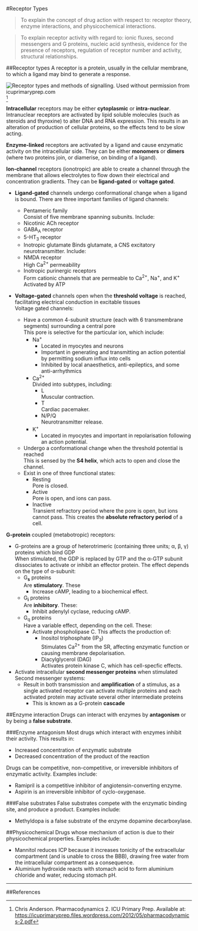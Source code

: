 #Receptor Types
>To explain the concept of drug action with respect to: receptor theory, enzyme interactions, and physicochemical interactions.

<!--></-->
>To explain receptor activity with regard to: ionic fluxes, second messengers and G proteins, nucleic acid synthesis, evidence for the presence of receptors, regulation of receptor number and activity, structural relationships.

##Receptor types
A receptor is a protein, usually in the cellular membrane, to which a ligand may bind to generate a response.

![Receptor types and methods of signalling. Used without permission from icuprimaryprep.com](http://i.imgur.com/2eIedIv.png)[^1]

**Intracellular** receptors may be either **cytoplasmic** or **intra-nuclear**. Intranuclear receptors are activated by lipid soluble molecules (such as steroids and thyroxine) to alter DNA and RNA expression. This results in an alteration of production of cellular proteins, so the effects tend to be slow acting.

**Enzyme-linked** receptors are activated by a ligand and cause enzymatic activity on the intracellular side. They can be either **monomers** or **dimers** (where two proteins join, or diamerise, on binding of a ligand).

**Ion-channel** receptors (ionotropic) are able to create a channel through the membrane that allows electrolytes to flow down their electrical and concentration gradients. They can be **ligand-gated** or **voltage gated**.

* **Ligand-gated** channels undergo conformational change when a ligand is bound. There are three important families of ligand channels:
    * Pentameric family  
  Consist of five membrane spanning subunits. Include:
     * Nicotinic ACh receptor
     * GABA<sub>A</sub> receptor
     * 5-HT<sub>3</sub> receptor
    * Inotropic glutamate
      Binds glutamate, a CNS excitatory neurotransmitter. Include:
     * NMDA receptor  
       High Ca<sup>2+</sup> permeability
    * Inotropic purinergic receptors  
      Form cationic channels that are permeable to Ca<sup>2+</sup>, Na<sup>+</sup>, and K<sup>+</sup>  
      Activated by ATP


* **Voltage-gated** channels open when the **threshold voltage** is reached, facilitating electrical conduction in excitable tissues  
Voltage gated channels:
  * Have a common 4-subunit structure (each with 6 transmembrane segments) surrounding a central pore  
  This pore is selective for the particular ion, which include:
    * Na<sup>+</sup>
      * Located in myocytes and neurons
      * Important in generating and transmitting an action potential by permitting sodium influx into cells
      * Inhibited by local anaesthetics, anti-epileptics, and some anti-arrhythmics
    * Ca<sup>2+</sup>  
    Divided into subtypes, including:
      * L  
      Muscular contraction.
      * T  
      Cardiac pacemaker.
      * N/P/Q  
      Neurotransmitter release.
    * K<sup>+</sup>  
      * Located in myocytes and important in repolarisation following an action potential.
  * Undergo a conformational change when the threshold potential is reached  
  This is sensed by the **S4 helix**, which acts to open and close the channel.
  * Exist in one of three functional states:
    * Resting  
    Pore is closed.
    * Active  
    Pore is open, and ions can pass.
    * Inactive  
    Transient refractory period where the pore is open, but ions cannot pass. This creates the **absolute refractory period** of a cell.




**G-protein** coupled (metabotropic) receptors:
* G-proteins are a group of heterotrimeric (containing three units; α, β, γ) proteins which bind GDP  
When stimulated, the GDP is replaced by GTP and the α-GTP subunit dissociates to activate or inhibit an effector protein. The effect depends on the type of α-subunit:
  * G<sub>**s**</sub> proteins  
  Are **stimulatory**. These
    * Increase cAMP, leading to a biochemical effect.
  * G<sub>**i**</sub> proteins  
  Are **inhibitory**. These:
    * Inhibit adenylyl cyclase, reducing cAMP.  
  * G<sub>q</sub> proteins  
  Have a variable effect, depending on the cell. These:
    * Activate phospholipase C. This affects the production of:
      * Inositol triphosphate (IP<sub>3</sub>)  
      Stimulates Ca<sup>2+</sup> from the SR, affecting enzymatic function or causing membrane depolarisation.
      * Diacylglycerol (DAG)    
      Activates protein kinase C, which has cell-specfic effects.
* Activate intracellular **second messenger proteins** when stimulated  
Second messenger systems:
  * Result in both transmission and **amplification** of a stimulus, as a single activated receptor can activate multiple proteins and each activated protein may activate several other intermediate proteins
    * This is known as a G-protein **cascade**


##Enzyme interaction
Drugs can interact with enzymes by **antagonism** or by being a **false substrate**.

###Enzyme antagonism
Most drugs which interact with enzymes inhibit their activity. This results in:
* Increased concentration of enzymatic substrate
* Decreased concentration of the product of the reaction

Drugs can be competitive, non-competitive, or irreversible inhibitors of enzymatic activity. Examples include:
* Ramipril is a competitive inhibitor of angiotensin-converting enzyme.
* Aspirin is an irreversible inhibitor of cyclo-oxygenase.

###False substrates
False substrates compete with the enzymatic binding site, and produce a product. Examples include:
* Methyldopa is a false substrate of the enzyme dopamine decarboxylase.

##Physicochemical
Drugs whose mechanism of action is due to their physicochemical properties. Examples include:
* Mannitol reduces ICP because it increases tonicity of the extracellular compartment (and is unable to cross the BBB), drawing free water from the intracellular compartment as a consequence.
* Aluminium hydroxide reacts with stomach acid to form aluminium chloride and water, reducing stomach pH. 

---
##References
  [^1]: Chris Anderson. Pharmacodynamics 2. ICU Primary Prep. Available at: https://icuprimaryprep.files.wordpress.com/2012/05/pharmacodynamics-2.pdf  
[^2]: Encyclopaedia Britannica. Available at: https://www.britannica.com/science/law-of-mass-action
ANZCA August/September 2001
Diaz SAQ answer
https://perso.univ-rennes1.fr/francois.tiaho/M1-PTS-Tiaho/Bibliographie/1995-catterall.pdf